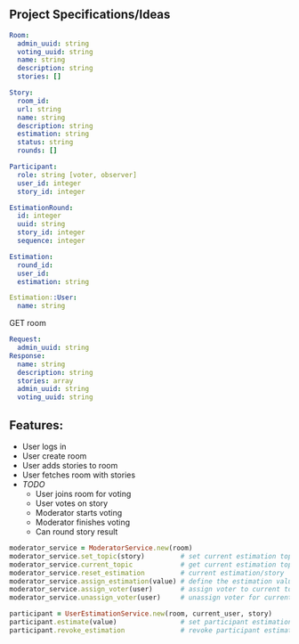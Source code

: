 Project Specifications/Ideas
----------------------


```yml
Room:
  admin_uuid: string
  voting_uuid: string
  name: string
  description: string
  stories: []

Story:
  room_id:
  url: string
  name: string
  description: string
  estimation: string
  status: string
  rounds: []

Participant:
  role: string [voter, observer]
  user_id: integer
  story_id: integer

EstimationRound:
  id: integer
  uuid: string
  story_id: integer
  sequence: integer

Estimation:
  round_id:
  user_id:
  estimation: string

Estimation::User:
  name: string
```

GET room
```yml
Request:
  admin_uuid: string
Response:
  name: string
  description: string
  stories: array
  admin_uuid: string
  voting_uuid: string
```

## Features:
  - User logs in
  - User create room
  - User adds stories to room
  - User fetches room with stories
  - *TODO*
    - User joins room for voting
    - User votes on story
    - Moderator starts voting
    - Moderator finishes voting
    - Can round story result


```ruby
moderator_service = ModeratorService.new(room)
moderator_service.set_topic(story)         # set current estimation topic for the room
moderator_service.current_topic            # get current estimation topic for the room
moderator_service.reset_estimation         # current estimation/story
moderator_service.assign_estimation(value) # define the estimation value for the current topic
moderator_service.assign_voter(user)       # assign voter to current topic
moderator_service.unassign_voter(user)     # unassign voter for current topic

participant = UserEstimationService.new(room, current_user, story)
participant.estimate(value)                # set participant estimation
participant.revoke_estimation              # revoke participant estimation
```
